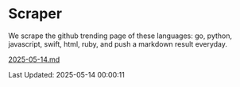 # Scraper

We scrape the github trending page of these languages: go, python, javascript, swift, html, ruby, and push a markdown result everyday.

[2025-05-14.md](https://github.com/henson/Scraper/blob/master/2025-05-14.md)

Last Updated: 2025-05-14 00:00:11